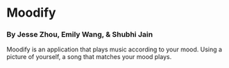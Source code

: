 # Moodify
### By Jesse Zhou, Emily Wang, & Shubhi Jain

Moodify is an application that plays music according to your mood. Using a picture of yourself, a song that matches your mood plays.
